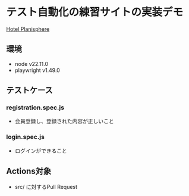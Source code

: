 # テスト自動化の練習サイトの実装デモ
[Hotel Planisphere](https://hotel-example-site.takeyaqa.dev/)

## 環境
- node v22.11.0
- playwright v1.49.0

## テストケース

### registration.spec.js
- 会員登録し、登録された内容が正しいこと

### login.spec.js
- ログインができること

## Actions対象
- src/ に対するPull Request